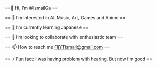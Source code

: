 ==👋 Hi, I’m @IsmailGa == 
 
== 👀 I’m interested in AI, Music, Art, Games and Anime == 
 
== 🌱 I’m currently learning Japanese == 
 
== 💞️ I’m looking to collaborate with enthusiastic team == 
 
== 📫 How to reach me FljYTismail@gmail.com == 
 
== ⚡ Fun fact: I was having problem with hearing. But now i'm good ==
 
<!---
IsmailGa/IsmailGa is a ✨ special ✨ repository because its `README.md` (this file) appears on your GitHub profile.
You can click the Preview link to take a look at your changes.
--->
